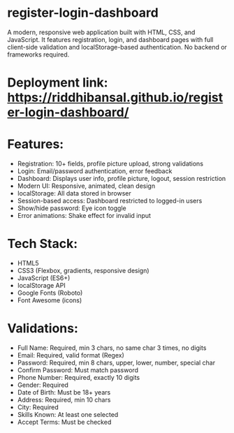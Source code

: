 # register-login-dashboard
A modern, responsive web application built with HTML, CSS, and JavaScript. It features registration, login, and dashboard pages with full client-side validation and localStorage-based authentication. No backend or frameworks required.
# Deployment link: https://riddhibansal.github.io/register-login-dashboard/
# Features:
- Registration: 10+ fields, profile picture upload, strong validations
- Login: Email/password authentication, error feedback
- Dashboard: Displays user info, profile picture, logout, session restriction
- Modern UI: Responsive, animated, clean design
- localStorage: All data stored in browser
- Session-based access: Dashboard restricted to logged-in users
- Show/hide password: Eye icon toggle
- Error animations: Shake effect for invalid input
# Tech Stack:
- HTML5
- CSS3 (Flexbox, gradients, responsive design)
- JavaScript (ES6+)
- localStorage API
- Google Fonts (Roboto)
- Font Awesome (icons)
# Validations:
- Full Name: Required, min 3 chars, no same char 3 times, no digits
- Email: Required, valid format (Regex)
- Password: Required, min 8 chars, upper, lower, number, special char
- Confirm Password: Must match password
- Phone Number: Required, exactly 10 digits
- Gender: Required
- Date of Birth: Must be 18+ years
- Address: Required, min 10 chars
- City: Required
- Skills Known: At least one selected
- Accept Terms: Must be checked
